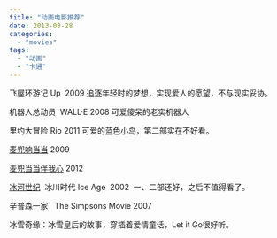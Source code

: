 ```yaml
---
title: "动画电影推荐"
date: 2013-08-28
categories: 
  - "movies"
tags: 
  - "动画"
  - "卡通"
---
```


飞屋环游记 Up  2009 追逐年轻时的梦想，实现爱人的愿望，不与现实妥协。

机器人总动员  WALL·E 2008 可爱傻呆的老实机器人

里约大冒险 Rio 2011 可爱的蓝色小鸟，第二部实在不好看。

[麦兜响当当](http://www.jfsay.com/archives/609.html "风吹柳絮 茫茫难聚") 2009

[麦兜当当伴我心](http://www.jfsay.com/archives/609.html "风吹柳絮 茫茫难聚") 2012

[冰河世纪](http://www.jfsay.com/archives/669.html)  冰川时代 Ice Age  2002  一、二部还好，之后不值得看了。

辛普森一家   The Simpsons Movie 2007

冰雪奇缘：冰雪皇后的故事，穿插着爱情童话，Let it Go很好听。
